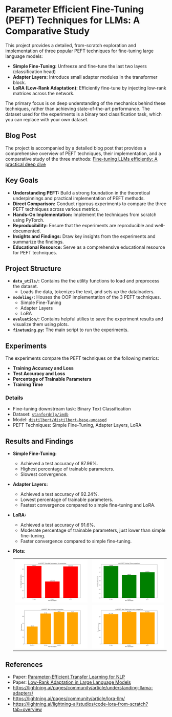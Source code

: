 # Parameter Efficient Fine-Tuning (PEFT) Techniques for LLMs: A Comparative Study 

This project provides a detailed, from-scratch exploration and implementation of three popular PEFT techniques for fine-tuning large language models:

* **Simple Fine-Tuning:** Unfreeze and fine-tune the last two layers (classification head)
* **Adapter Layers:** Introduce small adapter modules in the transformer block.
* **LoRA (Low-Rank Adaptation):** Efficiently fine-tune by injecting low-rank matrices across the network.

The primary focus is on deep understanding of the mechanics behind these techniques, rather than achieving state-of-the-art performance. The dataset used for the experiments is a binary text classification task, which you can replace with your own dataset.

## Blog Post
The project is accompanied by a detailed blog post that provides a comprehensive overview of PEFT techniques, their implementation, and a comparative study of the three methods: 
[Fine-tuning LLMs efficiently: A practical deep dive]()

## Key Goals

* **Understanding PEFT:** Build a strong foundation in the theoretical underpinnings and practical implementation of PEFT methods.
* **Direct Comparison:**  Conduct rigorous experiments to compare the three PEFT techniques across various metrics.
* **Hands-On Implementation:** Implement the techniques from scratch using PyTorch.
* **Reproducibility:** Ensure that the experiments are reproducible and well-documented.
* **Insights and Findings:** Draw key insights from the experiments and summarize the findings.
* **Educational Resource:** Serve as a comprehensive educational resource for PEFT techniques.

## Project Structure

* **`data_utils/`:**  Contains the the utility functions to load and preprocess the dataset.
    - Loads the data, tokenizes the text, and sets up the dataloaders.
* **`modeling/`:**  Houses the OOP implementation of the 3 PEFT techniques.
    - Simple Fine-Tuning
    - Adapter Layers
    - LoRA
* **`evaluation/`:**  Contains helpful utilies to save the experiment results and visualize them using plots.
* **`finetuning.py`:**  The main script to run the experiments.

## Experiments

The experiments compare the PEFT techniques on the following metrics:

* **Training Accuracy and Loss**
* **Test Accuracy and Loss**
* **Percentage of Trainable Parameters**
* **Training Time**

### Details
* Fine-tuning downstream task: Binary Text Classification
* Dataset: [`stanfordnlp/imdb`](https://huggingface.co/datasets/stanfordnlp/imdb)
* Model: [`distilbert/distilbert-base-uncased`](https://huggingface.co/distilbert/distilbert-base-uncased)
* PEFT Techniques: Simple Fine-Tuning, Adapter Layers, LoRA


## Results and Findings

- **Simple Fine-Tuning:** 
    - Achieved a test accuracy of 87.96%.
    - Highest percentage of trainable parameters.
    - Slowest convergence.

- **Adapter Layers:**
    - Achieved a test accuracy of 92.24%.
    - Lowest percentage of trainable parameters.
    - Fastest convergence compared to simple fine-tuning and LoRA.

- **LoRA:**
    - Achieved a test accuracy of 91.6%.
    - Moderate percentage of trainable parameters, just lower than simple fine-tuning.
    - Faster convergence compared to simple fine-tuning.

- **Plots:**
    <table>
    <tr>
        <td><img src="results/trainable_params.png" alt="Comparing trainable parameters"></td>
        <td><img src="results/training_times.png" alt="Comparing training time"></td>
    </tr>
    <tr>
        <td><img src="results/test_accuracy.png" alt="Comparing test accuracy"></td>
        <td><img src="results/training_accuracy.png" alt="Comparing training accuracy"></td>
    </tr>
    </table>

    



## References
- Paper: [Parameter-Efficient Transfer Learning for NLP](https://arxiv.org/pdf/1902.00751)
- Paper: [Low-Rank Adaptation in Large Language Models](https://arxiv.org/pdf/2106.09685)
- https://lightning.ai/pages/community/article/understanding-llama-adapters/
- https://lightning.ai/pages/community/article/lora-llm/
- https://lightning.ai/lightning-ai/studios/code-lora-from-scratch?tab=overview